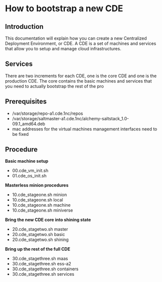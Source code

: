 # How to bootstrap a new CDE

## Introduction
This documentation will explain how you can create a new Centralized Deployment Environment, or CDE. A CDE is a set of machines and services that allow you to setup and manage cloud infrastructures.

## Services
There are two increments for each CDE, one is the core CDE and one is the
production CDE. The core contains the basic machines and services that you
need to actually bootstrap the rest of the pro


## Prerequisites
- /var/storage/repo-a1.cde.1nc/repos
- /var/storage/saltmaster-a1.cde.1nc/alchemy-saltstack_1.0-09.1_amd64.deb
- mac addresses for the virtual machines management interfaces need to be fixed

## Procedure
**Basic machine setup**
 - 00.cde_vm_init.sh
 - 01.cde_os_init.sh

**Masterless minion procedures**
 - 10.cde_stageone.sh minion
 - 10.cde_stageone.sh local
 - 10.cde_stageone.sh machine
 - 10.cde_stageone.sh miniverse

**Bring the new CDE core into shining state**
 - 20.cde_stagetwo.sh master
 - 20.cde_stagetwo.sh basic
 - 20.cde_stagetwo.sh shining

**Bring up the rest of the full CDE**
 - 30.cde_stagethree.sh maas
 - 30.cde_stagethree.sh ess-a2
 - 30.cde_stagethree.sh containers
 - 30.cde_stagethree.sh services


